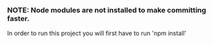 ### NOTE: Node modules are not installed to make committing faster. 

In order to run this project you will first have to run 'npm install' 